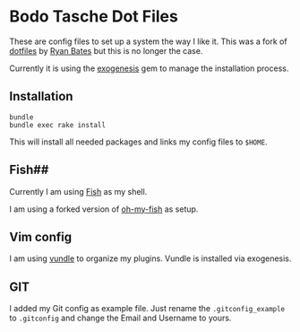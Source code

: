 # Bodo Tasche Dot Files #

These are config files to set up a system the way I like it. This was a
fork of  [dotfiles](http://github.com/ryanb/dotfiles) by [Ryan Bates](http://railscasts.com/)
but this is no longer the case.

Currently it is using the [exogenesis](http://github.com/moonglum/exogenesis) gem
to manage the installation process.

## Installation ##

    bundle
    bundle exec rake install

This will install all needed packages and links my config files to ``$HOME``.

## Fish##

Currently I am  using [Fish](http://fishshell.com) as my shell.

I am using a forked version of [oh-my-fish](https://github.com/bitboxer/oh-my-fish)
as setup.

## Vim config ##

I am using [vundle](https://github.com/gmarik/vundle) to organize my plugins. Vundle
is installed via exogenesis.

## GIT ##

I added my Git config as example file. Just rename the
``.gitconfig_example`` to ``.gitconfig`` and change the Email and Username to
yours.

